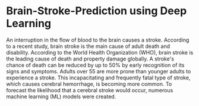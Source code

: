 # Brain-Stroke-Prediction using Deep Learning

  An interruption in the flow of blood to the brain causes a stroke. According to a recent study, brain stroke is the main cause of adult death and disability. According to the World Health Organization (WHO), brain stroke is the leading cause of death and property damage globally. A stroke's chance of death can be reduced by up to 50% by early recognition of its signs and symptoms. Adults over 55 are more prone than younger adults to experience a stroke. This incapacitating and frequently fatal type of stroke, which causes cerebral hemorrhage, is becoming more common. To forecast the likelihood that a cerebral stroke would occur, numerous machine learning (ML) models were created.
